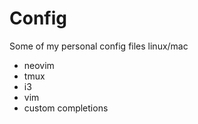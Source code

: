 # Config

Some of my personal config files linux/mac

- neovim
- tmux
- i3
- vim
- custom completions
